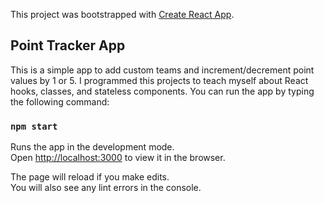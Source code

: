This project was bootstrapped with [Create React App](https://github.com/facebook/create-react-app).

## Point Tracker App

This is a simple app to add custom teams and increment/decrement point values by 1 or 5. I programmed this projects to teach myself about React hooks, classes, and stateless components. You can run the app by typing the following command:

### `npm start`

Runs the app in the development mode.<br />
Open [http://localhost:3000](http://localhost:3000) to view it in the browser.

The page will reload if you make edits.<br />
You will also see any lint errors in the console.